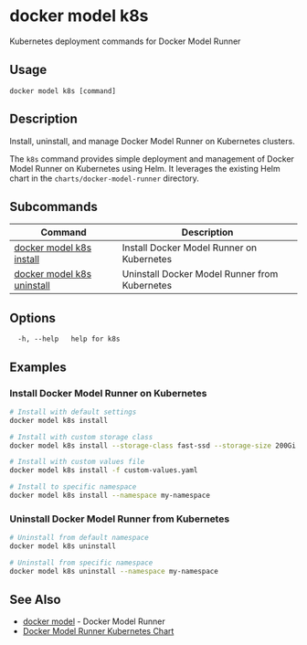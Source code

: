 # docker model k8s

Kubernetes deployment commands for Docker Model Runner

## Usage

```
docker model k8s [command]
```

## Description

Install, uninstall, and manage Docker Model Runner on Kubernetes clusters.

The `k8s` command provides simple deployment and management of Docker Model Runner on Kubernetes using Helm. It leverages the existing Helm chart in the `charts/docker-model-runner` directory.

## Subcommands

| Command | Description |
|---------|-------------|
| [docker model k8s install](model_k8s_install.md) | Install Docker Model Runner on Kubernetes |
| [docker model k8s uninstall](model_k8s_uninstall.md) | Uninstall Docker Model Runner from Kubernetes |

## Options

```
  -h, --help   help for k8s
```

## Examples

### Install Docker Model Runner on Kubernetes

```bash
# Install with default settings
docker model k8s install

# Install with custom storage class
docker model k8s install --storage-class fast-ssd --storage-size 200Gi

# Install with custom values file
docker model k8s install -f custom-values.yaml

# Install to specific namespace
docker model k8s install --namespace my-namespace
```

### Uninstall Docker Model Runner from Kubernetes

```bash
# Uninstall from default namespace
docker model k8s uninstall

# Uninstall from specific namespace
docker model k8s uninstall --namespace my-namespace
```

## See Also

* [docker model](model.md) - Docker Model Runner
* [Docker Model Runner Kubernetes Chart](../../../../charts/docker-model-runner/README.md)

